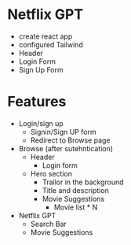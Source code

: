 # Netflix GPT 

- create react app
- configured Tailwind
- Header
- Login Form
- Sign Up Form

# Features
- Login/sign up
    - Signin/Sign UP form
    - Redirect to Browse page
- Browse (after sutehntication)
    - Header
        - Login form
    - Hero section
        - Trailor in the background
        - Title and description
        - Movie Suggestions
            - Movie list * N 
- Netflix GPT
    - Search Bar
    - Movie Suggestions